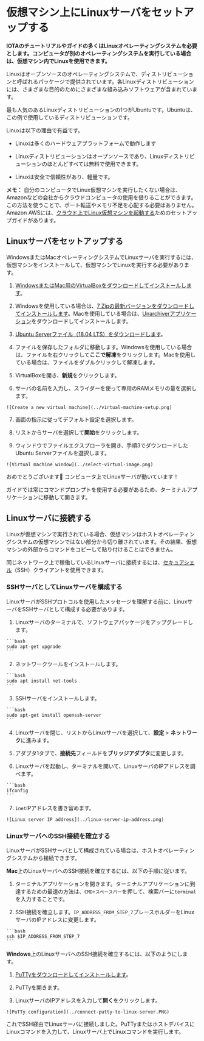 # 仮想マシン上にLinuxサーバをセットアップする
<!-- # Set up a Linux server on a virtual machine -->

**IOTAのチュートリアルやガイドの多くはLinuxオペレーティングシステムを必要とします。コンピュータが別のオペレーティングシステムを実行している場合は、仮想マシン内でLinuxを使用できます。**
<!-- **Many of the IOTA tutorials and guides require a Linux operating system. If your computer is running a different operating system, you can use Linux inside a virtual machine.** -->

Linuxはオープンソースのオペレーティングシステムで、ディストリビューションと呼ばれるパッケージで提供されています。各Linuxディストリビューションには、さまざまな目的のためにさまざまな組み込みソフトウェアが含まれています。
<!-- Linux is an open-source operating system, which can come in packages called distributions. Each Linux distribution includes different built-in software for different goals. -->

最も人気のあるLinuxディストリビューションの1つがUbuntuです。Ubuntuは、この例で使用しているディストリビューションです。
<!-- One of the most popular Linux distributions is Ubuntu, which is the distribution that we use in our examples. -->

Linuxは以下の理由で有益です。
<!-- Linux is beneficial for the following reasons: -->
* Linuxは多くのハードウェアプラットフォームで動作します
<!-- * Linux runs on many hardware platforms -->
* Linuxディストリビューションはオープンソースであり、Linuxディストリビューションのほとんどすべては無料で使用できます。
<!-- * Linux distributions are open-source and almost all of them are free to use -->
* Linuxは安全で信頼性があり、軽量です。
<!-- * Linux is secure, reliable, and lightweight -->

**メモ：** 自分のコンピュータでLinux仮想マシンを実行したくない場合は、Amazonなどの会社からクラウドコンピュータの使用を借りることができます。この方法を使うことで、ポート転送やメモリ不足を心配する必要はありません。Amazon AWSには、[クラウド上でLinux仮想マシンを起動する](https://aws.amazon.com/getting-started/tutorials/launch-a-virtual-machine/)ためのセットアップガイドがあります。
<!-- **Note:** If you don't want to run a Linux virtual machine on your own computer, you can rent the use of a cloud computer from a company such as Amazon. By using this approach, you don't need to worry about port forwarding or running out of memory. Amazon AWS has a setup guide for [launching a Linux virtual machine on their cloud](https://aws.amazon.com/getting-started/tutorials/launch-a-virtual-machine/). -->

## Linuxサーバをセットアップする
<!-- ## Set up a Linux server -->

WindowsまたはMacオペレーティングシステムでLinuxサーバを実行するには、仮想マシンをインストールして、仮想マシンでLinuxを実行する必要があります。
<!-- To run a Linux server on a Windows or Mac operating system, you must install a virtual machine and run Linux on it. -->

1. [WindowsまたはMac用のVirtualBoxをダウンロードしてインストールします](https://www.virtualbox.org/wiki/Downloads)。
  <!-- 1. [Download and install VirtualBox for Windows or Mac](https://www.virtualbox.org/wiki/Downloads) -->

2. Windowsを使用している場合は、[7 Zipの最新バージョンをダウンロードしてインストールします](https://www.7-zip.org/)。Macを使用している場合は、[Unarchiverアプリケーション](https://itunes.apple.com/us/app/the-unarchiver/id425424353)をダウンロードしてインストールします。
  <!-- 2. If you're on a Windows, [download and install the latest version of 7 Zip](https://www.7-zip.org/). If you're on a Mac, download and install the [Unarchiver application](https://itunes.apple.com/us/app/the-unarchiver/id425424353). -->

3. [Ubuntu Serverファイル（18.04 LTS）をダウンロードします](https://www.ubuntu.com/download/server)。
  <!-- 3. [Download the Ubuntu Server file (18.04 LTS)](https://www.ubuntu.com/download/server) -->

4. ファイルを保存したフォルダに移動します。Windowsを使用している場合は、ファイルを右クリックして**ここで解凍**をクリックします。Macを使用している場合は、ファイルをダブルクリックして解凍します。
  <!-- 4. Go to the folder where you saved the file. If you're on a Windows, right-click the file and click **Extract here**. If you're on a Mac, double-click the file to extract it. -->

5. VirtualBoxを開き、**新規**をクリックします。
  <!-- 5. Open VirtualBox, and click **New** -->

6. サーバの名前を入力し、スライダーを使って専用のRAMメモリの量を選択します。
  <!-- 6. Enter a name for your server, and use the slider to select the amount of RAM memory you'd like to dedicate to it -->

    ![Create a new virtual machine](../virtual-machine-setup.png)

7. 画面の指示に従ってデフォルト設定を選択します。
  <!-- 7. Follow the on-screen instructions and choose the default settings -->

8. リストからサーバを選択して**開始**をクリックします。
  <!-- 8. Select your server from the list and click **Start** -->

9. ウィンドウでファイルエクスプローラを開き、手順3でダウンロードしたUbuntu Serverファイルを選択します。
  <!-- 9. In the window, open the file explorer and select the Ubuntu Server file that you downloaded in step 3 -->

    ![Virtual machine window](../select-virtual-image.png)

おめでとうございます:tada: コンピュータ上でLinuxサーバが動いています！
<!-- Congratulations :tada: You've got a Linux server running on your computer! -->

ガイドでは常にコマンドプロンプトを使用する必要があるため、ターミナルアプリケーションに移動して開きます。
<!-- Our guides always require the use of a command prompt, so navigate to the Terminal application and open it. -->

## Linuxサーバに接続する
<!-- ## Connect to your Linux server -->

Linuxが仮想マシンで実行されている場合、仮想マシンはホストオペレーティングシステムの仮想マシンではない部分から切り離されています。その結果、仮想マシンの外部からコマンドをコピーして貼り付けることはできません。
<!-- When Linux is running in a virtual machine, it's separated from the rest of your host operating system. As a result, you can't copy commands from outside the virtual machine and paste them into it. -->

同じネットワーク上で稼働しているLinuxサーバに接続するには、[セキュアシェル](https://www.ssh.com/ssh/)（SSH）クライアントを使用できます。
<!-- To connect to your Linux server that's running on the same network, you can use a [secure shell](https://www.ssh.com/ssh/) (SSH) client. -->

### SSHサーバとしてLinuxサーバを構成する
<!-- ### Configure your Linux server as an SSH server -->

LinuxサーバがSSHプロトコルを使用したメッセージを理解する前に、LinuxサーバをSSHサーバとして構成する必要があります。
<!-- Before your Linux server can understand messages that use the SSH protocol, you must configure it as an SSH server. -->

1. Linuxサーバのターミナルで、ソフトウェアパッケージをアップグレードします。
  <!-- 1. In the terminal of your Linux server, upgrade your software packages -->

    ```bash
    sudo apt-get upgrade
    ```

2. ネットワークツールをインストールします。
  <!-- 2. Install the network tools -->

    ```bash
    sudo apt install net-tools
    ```

3. SSHサーバをインストールします。
  <!-- 3. Install an SSH server -->

    ```bash
    sudo apt-get install openssh-server
    ```

4. Linuxサーバを閉じ、リストからLinuxサーバを選択して、**設定** > **ネットワーク**に進みます。
  <!-- 4. Close your Linux server, select your server from the list, and go to **Settings** > **Network** -->

5. アダプタ1タブで、**接続先**フィールドを**ブリッジアダプタ**に変更します。
  <!-- 5. In the Adapter 1 tab, change the **Attached to** field to **Bridged Adapter** -->

6. Linuxサーバを起動し、ターミナルを開いて、LinuxサーバのIPアドレスを調べます。
  <!-- 6. Start your Linux server, open the terminal and find out the IP address of your Linux server -->

    ```bash
    ifconfig
    ```

7. `inet`IPアドレスを書き留めます。
  <!-- 7. Make a note of the `inet` IP address -->

    ![Linux server IP address](../linux-server-ip-address.png)

### LinuxサーバへのSSH接続を確立する
<!-- ### Establish an SSH connection to your Linux server -->

LinuxサーバがSSHサーバとして構成されている場合は、ホストオペレーティングシステムから接続できます。
<!-- When your Linux server is configured as an SSH server, you can connect to it from your host operating system. -->

**Mac**上のLinuxサーバへのSSH接続を確立するには、以下の手順に従います。
<!-- To establish an SSH connection to your Linux server on a **Mac**, do the following: -->

1. ターミナルアプリケーションを開きます。ターミナルアプリケーションに到達するための最速の方法は、`CMD+スペースバー`を押して、検索バーに`terminal`を入力することです。
  <!-- 1. Open the Terminal application. The fastest way to get there is by pressing `CMD+spacebar` and entering `terminal` in the search bar. -->

2. SSH接続を確立します。`IP_ADDRESS_FROM_STEP_7`プレースホルダーをLinuxサーバのIPアドレスに変更します。
  <!-- 2. Establish an ssh connection. Change the IP_ADDRESS_FROM_STEP_7 placeholder with the IP address of your Linux server. -->

    ```bash
    ssh $IP_ADDRESS_FROM_STEP_7
    ```

**Windows**上のLinuxサーバへのSSH接続を確立するには、以下のようにします。
<!-- To establish an SSH connection to your Linux server on a **Windows**, do the following: -->

1. [PuTTyをダウンロードしてインストールします](https://www.ssh.com/ssh/putty/download#sec-Download-PuTTY-installation-package-for-Windows)。
  <!-- 1. [Download and install PuTTy](https://www.ssh.com/ssh/putty/download#sec-Download-PuTTY-installation-package-for-Windows) -->

2. PuTTyを開きます。
  <!-- 2. Open PuTTy -->

3. LinuxサーバのIPアドレスを入力して**開く**をクリックします。
  <!-- 3. Enter the IP address of your Linux server and click **Open** -->

    ![PuTTy configuration](../connect-putty-to-linux-server.PNG)

これでSSH経由でLinuxサーバに接続しました。PuTTyまたはホストデバイスにLinuxコマンドを入力して、Linuxサーバ上でLinuxコマンドを実行します。
<!-- You're now connected to your Linux server over SSH. Enter Linux commands in the PuTTy or host terminal to run them on your Linux server. -->
